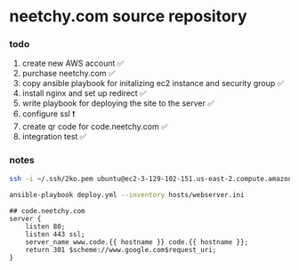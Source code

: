 # neetchy.com source repository

### todo
1. create new AWS account ✅
2. purchase neetchy.com ✅
3. copy ansible playbook for initalizing ec2 instance and security group ✅
4. install nginx and set up redirect ✅
5. write playbook for deploying the site to the server ✅
6. configure ssl ❗️
7. create qr code for code.neetchy.com ✅
8. integration test ✅

### notes
```bash
ssh -i ~/.ssh/2ko.pem ubuntu@ec2-3-129-102-151.us-east-2.compute.amazonaws.com

ansible-playbook deploy.yml --inventory hosts/webserver.ini
```

```
## code.neetchy.com
server {
    listen 80;
    listen 443 ssl;
    server_name www.code.{{ hostname }} code.{{ hostname }};
    return 301 $scheme://www.google.com$request_uri;
}
```
